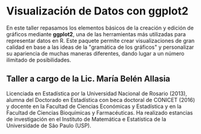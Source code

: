 # Visualización de Datos con ggplot2

En este taller repasamos los elementos básicos de la creación y edición de gráficos mediante **ggplot2**, una de las herramientas más utilizadas para representar datos en R. Este paquete permite crear visualizaciones de gran calidad en base a las ideas de la "gramática de los gráficos" y personalizar su apariencia de muchas maneras diferentes, dando lugar a un número ilimitado de posibilidades.

## Taller a cargo de la Lic. María Belén Allasia

Licenciada en Estadística por la Universidad Nacional de Rosario (2013), alumna del Doctorado en Estadística con beca doctoral de CONICET (2016) y docente en la Facultad de Ciencias Económicas y Estadística y en la Facultad de Ciencias Bioquímicas y Farmacéuticas. Ha realizado estancias de investigación en el Instituto de Matemática e Estatística de la Universidade de São Paulo (USP).
